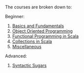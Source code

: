 The courses are broken down to:

Beginner:
1. [Basics and Fundamentals](./beginner/Basics.md)
2. [Object Oriented Programming](./beginner/ObjectOriented.md)
3. [Functional Programming in Scala](./beginner/FunctionalProgramming.md)
4. [Collections in Scala](./beginner/Collections.md)
5. [Miscellaneous](./beginner/Miscellaneous.md)

Advanced:
1. [Syntactic Sugars](./advanced/SyntacticSugar.md)